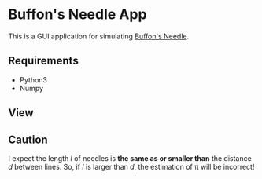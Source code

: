 # Buffon's Needle App
This is a GUI application for simulating [Buffon's Needle](https://en.wikipedia.org/wiki/Buffon%27s_needle). 

## Requirements
- Python3
- Numpy

## View


## Caution

I expect the length *l* of needles is **the same as or smaller than** the distance *d* between lines.
So, if *l* is larger than *d*, the estimation of π will be incorrect! 
